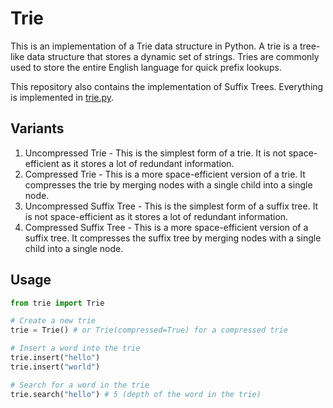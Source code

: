 # Trie

This is an implementation of a Trie data structure in Python. A trie is a tree-like data structure that stores a dynamic set of strings. Tries are commonly used to store the entire English language for quick prefix lookups.

This repository also contains the implementation of Suffix Trees. Everything is implemented in [trie.py](trie.py).

## Variants

1. Uncompressed Trie - This is the simplest form of a trie. It is not space-efficient as it stores a lot of redundant information.
2. Compressed Trie - This is a more space-efficient version of a trie. It compresses the trie by merging nodes with a single child into a single node.
3. Uncompressed Suffix Tree - This is the simplest form of a suffix tree. It is not space-efficient as it stores a lot of redundant information.
4. Compressed Suffix Tree - This is a more space-efficient version of a suffix tree. It compresses the suffix tree by merging nodes with a single child into a single node.

## Usage

```python
from trie import Trie

# Create a new trie
trie = Trie() # or Trie(compressed=True) for a compressed trie

# Insert a word into the trie
trie.insert("hello")
trie.insert("world")

# Search for a word in the trie
trie.search("hello") # 5 (depth of the word in the trie)
```

